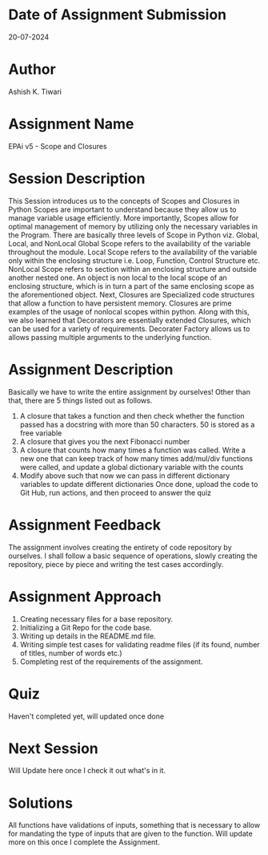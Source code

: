 # Date of Assignment Submission
20-07-2024

# Author 
Ashish K. Tiwari

# Assignment Name
EPAi v5 - Scope and Closures

# Session Description
This Session introduces us to the concepts of Scopes and Closures in Python
Scopes are important to understand because they allow us to manage variable usage efficiently.
More importantly, Scopes allow for optimal management of memory by utilizing only the necessary variables in the Program.
There are basically three levels of Scope in Python viz. Global, Local, and NonLocal
Global Scope refers to the availability of the variable throughout the module. 
Local Scope refers to the availability of the variable only within the enclosing structure i.e. Loop, Function, Control Structure etc.
NonLocal Scope refers to section within an enclosing structure and outside another nested one. An object is non local to the local scope of an enclosing structure, which is in turn a part of the same enclosing scope as the aforementioned object.
Next, Closures are Specialized code structures that allow a function to have persistent memory. Closures are prime examples of the usage of nonlocal scopes within python.
Along with this, we also learned that Decorators are essentially extended Closures, which can be used for a variety of requirements.
Decorater Factory allows us to allows passing multiple arguments to the underlying function.

# Assignment Description
Basically we have to write the entire assignment by ourselves!
Other than that, there are 5 things listed out as follows.
1. A closure that takes a function and then check whether the function passed has a docstring with more than 50 characters. 50 is stored as a free variable
2. A closure that gives you the next Fibonacci number
3. A closure that counts how many times a function was called. Write a new one that can keep track of how many times add/mul/div functions were called, and update a global dictionary variable with the counts
4. Modify above such that now we can pass in different dictionary variables to update different dictionaries
Once done, upload the code to Git Hub, run actions, and then proceed to answer the quiz

# Assignment Feedback
The assignment involves creating the entirety of code repository by ourselves.
I shall follow a basic sequence of operations, slowly creating the repository, piece by piece and writing the test cases accordingly.

# Assignment Approach
1. Creating necessary files for a base repository.
2. Initializing a Git Repo for the code base.
3. Writing up details in the README.md file.
4. Writing simple test cases for validating readme files (if its found, number of titles, number of words etc.)
5. Completing rest of the requirements of the assignment.

# Quiz
Haven't completed yet, will updated once done

# Next Session
Will Update here once I check it out what's in it.

# Solutions
All functions have validations of inputs, something that is necessary to allow for mandating the type of inputs that are given to the function.
Will update more on this once I complete the Assignment.